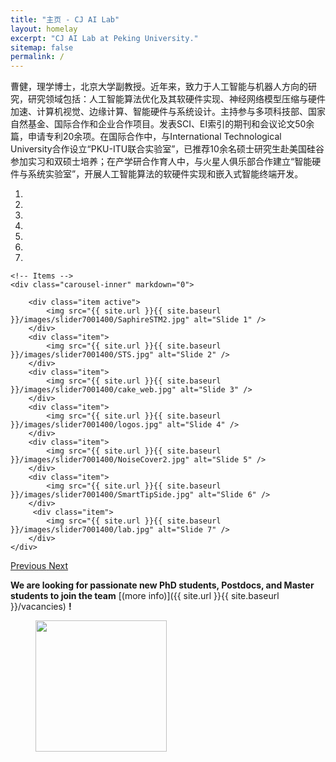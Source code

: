```yaml
---
title: "主页 - CJ AI Lab"
layout: homelay
excerpt: "CJ AI Lab at Peking University."
sitemap: false
permalink: /
---
```


曹健，理学博士，北京大学副教授。近年来，致力于人工智能与机器人方向的研究，研究领域包括：人工智能算法优化及其软硬件实现、神经网络模型压缩与硬件加速、计算机视觉、边缘计算、智能硬件与系统设计。主持参与多项科技部、国家自然基金、国际合作和企业合作项目。发表SCI、EI索引的期刊和会议论文50余篇，申请专利20余项。在国际合作中，与International Technological University合作设立“PKU-ITU联合实验室”，已推荐10余名硕士研究生赴美国硅谷参加实习和双硕士培养；在产学研合作育人中，与火星人俱乐部合作建立“智能硬件与系统实验室”，开展人工智能算法的软硬件实现和嵌入式智能终端开发。

<div markdown="0" id="carousel" class="carousel slide" data-ride="carousel" data-interval="5000" data-pause="hover" >
    <!-- Menu -->
    <ol class="carousel-indicators">
        <li data-target="#carousel" data-slide-to="0" class="active"></li>
        <li data-target="#carousel" data-slide-to="1"></li>
        <li data-target="#carousel" data-slide-to="2"></li>
        <li data-target="#carousel" data-slide-to="3"></li>
        <li data-target="#carousel" data-slide-to="4"></li>
        <li data-target="#carousel" data-slide-to="5"></li>
        <li data-target="#carousel" data-slide-to="6"></li>
    </ol>

    <!-- Items -->
    <div class="carousel-inner" markdown="0">

        <div class="item active">
            <img src="{{ site.url }}{{ site.baseurl }}/images/slider7001400/SaphireSTM2.jpg" alt="Slide 1" />
        </div>
        <div class="item">
            <img src="{{ site.url }}{{ site.baseurl }}/images/slider7001400/STS.jpg" alt="Slide 2" />
        </div>
        <div class="item">
            <img src="{{ site.url }}{{ site.baseurl }}/images/slider7001400/cake_web.jpg" alt="Slide 3" />
        </div>
        <div class="item">
            <img src="{{ site.url }}{{ site.baseurl }}/images/slider7001400/logos.jpg" alt="Slide 4" />
        </div>
        <div class="item">
            <img src="{{ site.url }}{{ site.baseurl }}/images/slider7001400/NoiseCover2.jpg" alt="Slide 5" />
        </div>
        <div class="item">
            <img src="{{ site.url }}{{ site.baseurl }}/images/slider7001400/SmartTipSide.jpg" alt="Slide 6" />
        </div>       
         <div class="item">
            <img src="{{ site.url }}{{ site.baseurl }}/images/slider7001400/lab.jpg" alt="Slide 7" />
        </div>
    </div>
  <a class="left carousel-control" href="#carousel" role="button" data-slide="prev">
    <span class="glyphicon glyphicon-chevron-left" aria-hidden="true"></span>
    <span class="sr-only">Previous</span>
  </a>
  <a class="right carousel-control" href="#carousel" role="button" data-slide="next">
    <span class="glyphicon glyphicon-chevron-right" aria-hidden="true"></span>
    <span class="sr-only">Next</span>
  </a>
</div>

 **We are  looking for passionate new PhD students, Postdocs, and Master students to join the team** [(more info)]({{ site.url }}{{ site.baseurl }}/vacancies) **!**


<figure class="fourth">
  <img src="{{ site.url }}{{ site.baseurl }}/images/logopic/Logo_PKU.png" style="width: 210px">
</figure>
